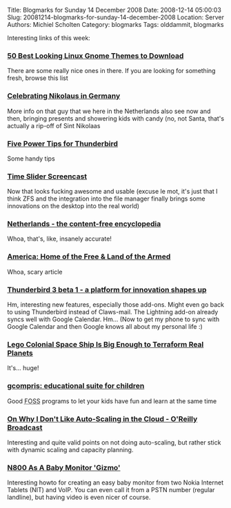 Title: Blogmarks for Sunday 14 December 2008
Date: 2008-12-14 05:00:03
Slug: 20081214-blogmarks-for-sunday-14-december-2008
Location: Server
Authors: Michiel Scholten
Category: blogmarks
Tags: olddammit, blogmarks

<p>Interesting links of this week:</p>
<h3><a href="http://www.techiesouls.com/2008/11/27/collection-of-50-best-looking-linux-gnomeubuntu-themes-to-download/">50 Best Looking Linux Gnome Themes to Download</a></h3>
<p>There are some really nice ones in there. If you are looking for something fresh, browse this list</p>
<h3><a href="http://www.thelocal.de/lifestyle/20081204-15915.html">Celebrating Nikolaus in Germany</a></h3>
<p>More info on that guy that we here in the Netherlands also see now and then, bringing presents and showering kids with candy (no, not Santa, that's actually a rip-off of Sint Nikolaas</p>
<h3><a href="http://www.summersault.com/community/weblog/2006/07/20/five-power-tips-for-thunderbird.html">Five Power Tips for Thunderbird</a></h3>
<p>Some handy tips</p>
<h3><a href="http://blogs.sun.com/erwann/entry/time_slider_screencast">Time Slider Screencast</a></h3>
<p>Now that looks fucking awesome and usable (excuse le mot, it's just that I think ZFS and the integration into the file manager finally brings some innovations on the desktop into the real world)</p>
<h3><a href="http://uncyclopedia.wikia.com/wiki/Holland">Netherlands -  the content-free encyclopedia</a></h3>
<p>Whoa, that's, like, insanely accurate!</p>
<h3><a href="http://exiledonline.com/america-home-of-the-free-land-of-the-armed/">America: Home of the Free &amp; Land of the Armed</a></h3>
<p>Whoa, scary article</p>
<h3><a href="http://ascher.ca/blog/2008/12/09/thunderbird-3-beta-1-a-platform-for-innovation-shapes-up/">Thunderbird 3 beta 1 - a platform for innovation shapes up</a></h3>
<p>Hm, interesting new features, especially those add-ons. Might even go back to using Thunderbird instead of Claws-mail. The Lightning add-on already syncs well with Google Calendar. Hm... (Now to get my phone to sync with Google Calendar and then Google knows all about my personal life :)</p>
<h3><a href="http://gizmodo.com/5102362/">Lego Colonial Space Ship Is Big Enough to Terraform Real Planets</a></h3>
<p>It's... huge!</p>
<h3><a href="http://debaday.debian.net/2008/12/07/gcompris-educational-suite-for-children/">gcompris: educational suite for children</a></h3>
<p>Good <acronym title="Free and Open Source Software">FOSS</acronym> programs to let your kids have fun and learn at the same time</p>
<h3><a href="http://broadcast.oreilly.com/2008/12/why-i-dont-like-cloud-auto-scaling.html">On Why I Don't Like Auto-Scaling in the Cloud - O'Reilly Broadcast</a></h3>
<p>Interesting and quite valid points on not doing auto-scaling, but rather stick with dynamic scaling and capacity planning.</p>
<h3><a href="http://mobiletablets.blogspot.com/2008/11/n800-as-baby-monitor-gizmo.html">N800 As A Baby Monitor 'Gizmo'</a></h3>
<p>Interesting howto for creating an easy baby monitor from two Nokia Internet Tablets (NIT) and VoIP. You can even call it from a PSTN number (regular landline), but having video is even nicer of course.</p>
